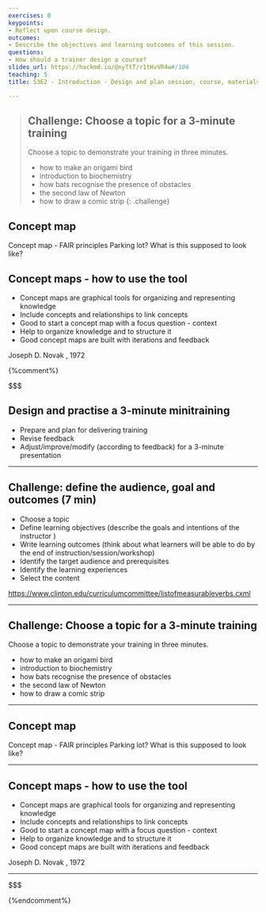 ```yaml
---
exercises: 0
keypoints:
- Reflect upon course design.
outcomes:
- Describe the objectives and learning outcomes of this session.
questions:
- How should a trainer design a course?
slides_url: https://hackmd.io/@nyTtT/r1tHvVR4w#/106
teaching: 5
title: S3E2 - Introduction - Design and plan session, course, materials

---
```



> ## Challenge: Choose a topic  for a 3-minute training
>
> Choose a topic to demonstrate your training in three minutes. 
>
> - how to make an origami bird
> - introduction to biochemistry
> - how bats recognise the presence of obstacles
> - the second law of Newton
> - how to draw a comic strip
{: .challenge}

## Concept map

Concept map - FAIR principles
Parking lot?
What is this supposed to look like?


## Concept maps - how to use the tool

- Concept maps are graphical tools for organizing and representing knowledge
- Include concepts and relationships to link concepts
- Good to start a concept map with a focus question - context
- Help to organize knowledge and to structure it
- Good concept maps are built with iterations and feedback

Joseph D. Novak , 1972


{%comment%}

$$$
## Design and practise a 3-minute minitraining

- Prepare and plan for delivering training 
- Revise feedback 
- Adjust/improve/modify (according to feedback) for a 3-minute presentation

---

## Challenge: define the audience, goal and outcomes (7 min)

- Choose a topic
- Define learning objectives (describe the goals and intentions of the instructor )
- Write learning outcomes (think about what learners will be able to do by the end of instruction/session/workshop)
- Identify the target audience and prerequisites
- Identify the learning experiences
- Select the content

https://www.clinton.edu/curriculumcommittee/listofmeasurableverbs.cxml

---

## Challenge: Choose a topic  for a 3-minute training

Choose a topic to demonstrate your training in three minutes. 
- how to make an origami bird
- introduction to biochemistry
- how bats recognise the presence of obstacles
- the second law of Newton
- how to draw a comic strip

---

## Concept map

Concept map - FAIR principles
Parking lot?
What is this supposed to look like?

---

## Concept maps - how to use the tool

- Concept maps are graphical tools for organizing and representing knowledge
- Include concepts and relationships to link concepts
- Good to start a concept map with a focus question - context
- Help to organize knowledge and to structure it
- Good concept maps are built with iterations and feedback

Joseph D. Novak , 1972

---
$$$



{%endcomment%}
